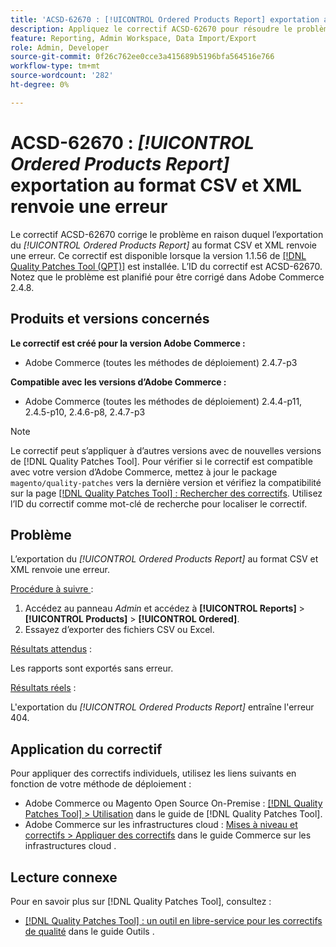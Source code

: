 ```yaml
---
title: 'ACSD-62670 : [!UICONTROL Ordered Products Report] exportation au format CSV et XML renvoie une erreur'
description: Appliquez le correctif ACSD-62670 pour résoudre le problème d’Adobe Commerce où l’exportation du [!UICONTROL Ordered Products Report] au format CSV et XML renvoie une erreur.
feature: Reporting, Admin Workspace, Data Import/Export
role: Admin, Developer
source-git-commit: 0f26c762ee0cce3a415689b5196bfa564516e766
workflow-type: tm+mt
source-wordcount: '282'
ht-degree: 0%

---
```


# ACSD-62670 : *[!UICONTROL Ordered Products Report]* exportation au format CSV et XML renvoie une erreur

Le correctif ACSD-62670 corrige le problème en raison duquel l’exportation du *[!UICONTROL Ordered Products Report]* au format CSV et XML renvoie une erreur. Ce correctif est disponible lorsque la version 1.1.56 de [[!DNL Quality Patches Tool (QPT)]](https://experienceleague.adobe.com/docs/commerce-operations/tools/quality-patches-tool/usage.html) est installée. L’ID du correctif est ACSD-62670. Notez que le problème est planifié pour être corrigé dans Adobe Commerce 2.4.8.

## Produits et versions concernés

**Le correctif est créé pour la version Adobe Commerce :**

* Adobe Commerce (toutes les méthodes de déploiement) 2.4.7-p3

**Compatible avec les versions d’Adobe Commerce :**

* Adobe Commerce (toutes les méthodes de déploiement) 2.4.4-p11, 2.4.5-p10, 2.4.6-p8, 2.4.7-p3

>[!NOTE]
>
>Le correctif peut s’appliquer à d’autres versions avec de nouvelles versions de [!DNL Quality Patches Tool]. Pour vérifier si le correctif est compatible avec votre version d’Adobe Commerce, mettez à jour le package `magento/quality-patches` vers la dernière version et vérifiez la compatibilité sur la page [[!DNL Quality Patches Tool] : Rechercher des correctifs](https://experienceleague.adobe.com/tools/commerce-quality-patches/index.html). Utilisez l’ID du correctif comme mot-clé de recherche pour localiser le correctif.

## Problème

L’exportation du *[!UICONTROL Ordered Products Report]* au format CSV et XML renvoie une erreur.

<u>Procédure à suivre </u> :

1. Accédez au panneau *Admin* et accédez à **[!UICONTROL Reports]** > **[!UICONTROL Products]** > **[!UICONTROL Ordered]**.
1. Essayez d’exporter des fichiers CSV ou Excel.

<u>Résultats attendus</u> :

Les rapports sont exportés sans erreur.

<u>Résultats réels</u> :

L&#39;exportation du *[!UICONTROL Ordered Products Report]* entraîne l&#39;erreur 404.

## Application du correctif

Pour appliquer des correctifs individuels, utilisez les liens suivants en fonction de votre méthode de déploiement :

* Adobe Commerce ou Magento Open Source On-Premise : [[!DNL Quality Patches Tool] > Utilisation](/help/tools/quality-patches-tool/usage.md) dans le guide de [!DNL Quality Patches Tool].
* Adobe Commerce sur les infrastructures cloud : [Mises à niveau et correctifs > Appliquer des correctifs](https://experienceleague.adobe.com/docs/commerce-cloud-service/user-guide/develop/upgrade/apply-patches.html) dans le guide Commerce sur les infrastructures cloud .

## Lecture connexe

Pour en savoir plus sur [!DNL Quality Patches Tool], consultez :

* [[!DNL Quality Patches Tool] : un outil en libre-service pour les correctifs de qualité](/help/tools/quality-patches-tool/quality-patches-tool-to-self-serve-quality-patches.md) dans le guide Outils .
